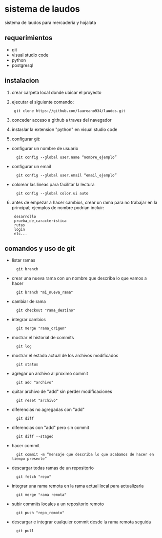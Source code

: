 # sistema de laudos
sistema de laudos para mercaderia y hojalata

## requerimientos
- git
- visual studio code
- python
- postgresql

## instalacion
1. crear carpeta local donde ubicar el proyecto
2. ejecutar el siguiente comando:

        git clone https://github.com/laureano934/laudos.git

3. conceder acceso a github a traves del navegador
4. instaslar la extension "python" en visual studio code
5. configurar git:

- configurar un nombre de usuario

        git config --global user.name “nombre_ejemplo”

- configurar un email

        git config --global user.email “email_ejemplo”

- colorear las lineas para facilitar la lectura

        git config --global color.ui auto

6. antes de empezar a hacer cambios, crear un rama para no trabajar en la principal; ejemplos de nombre podrian incluir:

        desarrollo
        prueba_de_caracteristica
        rutas
        login
        etc...

## comandos y uso de git

- listar ramas

        git branch

- crear una nueva rama con un nombre que describa lo que vamos a hacer

        git branch "mi_nueva_rama"

- cambiar de rama

        git checkout "rama_destino"

- integrar cambios

        git merge "rama_origen"

- mostrar el historial de commits

        git log

- mostrar el estado actual de los archivos modificados
        
        git status

- agregar un archivo al proximo commit

        git add "archivo"

- quitar archivo de "add" sin perder modificaciones
        
        git reset "archivo"

- diferencias no agregadas con "add"
        
        git diff

- diferencias con "add" pero sin commit

        git diff --staged

- hacer commit

        git commit -m “mensaje que describa lo que acabamos de hacer en tiempo presente”

- descargar todas ramas de un repositorio

        git fetch "repo"

- integrar una rama remota en la rama actual local para actualizarla
        
        git merge "rama remota"

- subir commits locales a un repositorio remoto

        git push "repo_remoto"

- descargar e integrar cualquier commit desde la rama remota seguida 

        git pull

